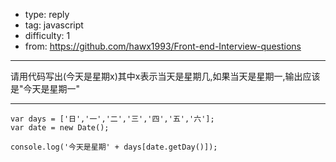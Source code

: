 
- type: reply
- tag: javascript
- difficulty:  1
- from: https://github.com/hawx1993/Front-end-Interview-questions

--------

请用代码写出(今天是星期x)其中x表示当天是星期几,如果当天是星期一,输出应该是"今天是星期一"

---------


```
var days = ['日','一','二','三','四','五','六'];
var date = new Date();

console.log('今天是星期' + days[date.getDay()]);
```

